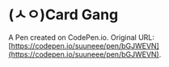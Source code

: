 # (ㅅㅇ)Card Gang

A Pen created on CodePen.io. Original URL: [https://codepen.io/suuneee/pen/bGJWEVN](https://codepen.io/suuneee/pen/bGJWEVN).

